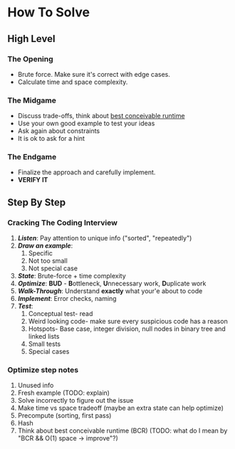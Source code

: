 # How To Solve

## High Level

### The Opening

- Brute force. Make sure it's correct with edge cases.
- Calculate time and space complexity.

### The Midgame

- Discuss trade-offs, think about [best conceivable runtime](TODO:)
- Use your own good example to test your ideas
- Ask again about constraints
- It is ok to ask for a hint

### The Endgame

- Finalize the approach and carefully implement.
- **VERIFY IT**
  
## Step By Step

### Cracking The Coding Interview

1. _**Listen**_: Pay attention to unique info ("sorted", "repeatedly")
2. _**Draw an example**_:
   1. Specific
   2. Not too small
   3. Not special case
3. _**State**_: Brute-force + time complexity
4. _**Optimize**_: **BUD** - **B**ottleneck, **U**nnecessary work, **D**uplicate work
5. _**Walk-Through**_: Understand **exactly** what your'e about to code
6. _**Implement**_: Error checks, naming
7. _**Test**_:
   1. Conceptual test- read
   2. Weird looking code- make sure every suspicious code has a reason
   3. Hotspots- Base case, integer division, null nodes in binary tree and linked lists
   4. Small tests
   5. Special cases

### Optimize step notes

1. Unused info
2. Fresh example (TODO: explain)
3. Solve incorrectly  to figure out the issue
4. Make time vs space tradeoff (maybe an extra state can help optimize)
5. Precompute (sorting, first pass)
6. Hash
7. Think about best conceivable runtime (BCR) (TODO: what do I mean by "BCR && O(1) space -> improve"?)